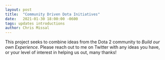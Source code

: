 ```yaml
---
layout: post
title:  "Community Driven Dota Initiatives"
date:   2021-01-30 18:00:00 -0600
tags: updates introductions
author: Chris Missal
---
```


This project seeks to combine ideas from the Dota 2 community to 
_Build our own Experience_. Please reach out to me on Twitter with
any ideas you have, or your level of interest in helping us out,
many thanks!

